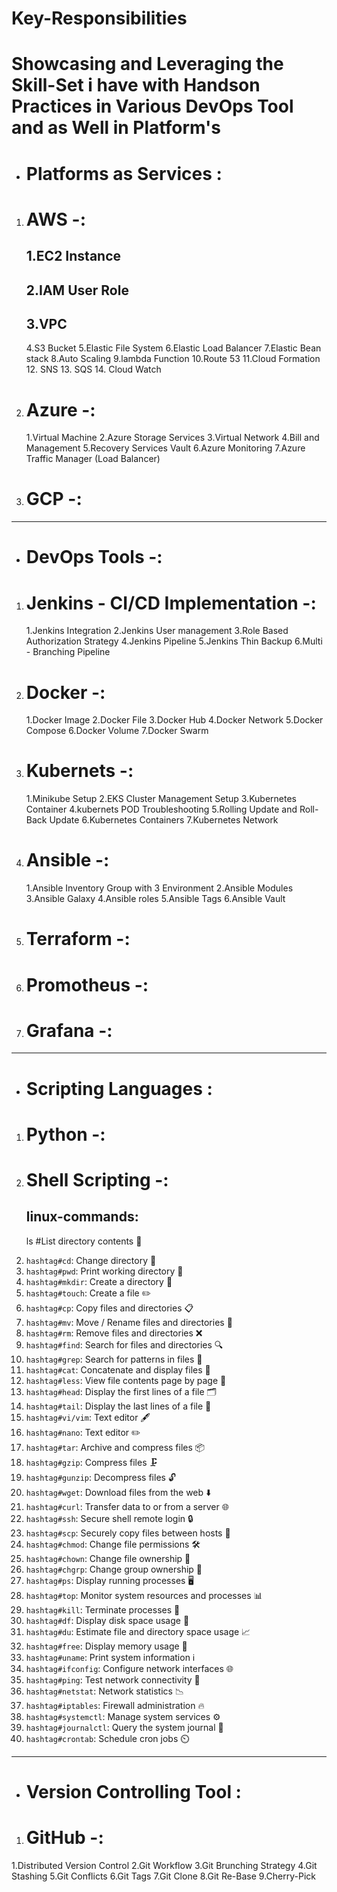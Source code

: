 # Key-Responsibilities

Showcasing and Leveraging the Skill-Set i have with Handson Practices in Various DevOps Tool and as Well in Platform's 
======================================================================================================================
* Platforms as Services :
   ======================

1) AWS  -:
   ======
   1.EC2 Instance
   --------------
   2.IAM User Role
   ----------------
   3.VPC
   ---------
   4.S3 Bucket
   5.Elastic File System
   6.Elastic Load Balancer
   7.Elastic Bean stack
   8.Auto Scaling
   9.lambda Function
   10.Route 53
   11.Cloud Formation
   12. SNS
   13. SQS
   14. Cloud Watch
3) Azure  -:
   =======
   1.Virtual Machine
   2.Azure Storage Services
   3.Virtual Network
   4.Bill and Management
   5.Recovery Services Vault
   6.Azure Monitoring
   7.Azure Traffic Manager (Load Balancer)

4) GCP -:
   ======
   
 ------------------------------------------------------------------------------------------------   
* DevOps Tools -:
  ============
1) Jenkins - CI/CD Implementation -:
   =================================
   1.Jenkins Integration
   2.Jenkins User management
   3.Role Based Authorization Strategy
   4.Jenkins Pipeline
   5.Jenkins Thin Backup
   6.Multi - Branching Pipeline
   
2) Docker -:
   ======
   1.Docker Image
   2.Docker File
   3.Docker Hub
   4.Docker Network
   5.Docker Compose
   6.Docker Volume
   7.Docker Swarm
   
4) Kubernets -:
   ============
   1.Minikube Setup
   2.EKS Cluster Management Setup
   3.Kubernetes Container
   4.kubernets POD Troubleshooting
   5.Rolling Update and Roll-Back Update
   6.Kubernetes Containers
   7.Kubernetes Network

6) Ansible -:
   ==========
   1.Ansible Inventory Group with 3 Environment
   2.Ansible Modules
   3.Ansible Galaxy
   4.Ansible roles
   5.Ansible Tags
   6.Ansible Vault

8) Terraform -:
   ============

9) Promotheus -:
   =============

10) Grafana -:
    ==========
    
-------------------------------------------------------------------------------------------------
*  Scripting Languages :
   ===================

1) Python -:
   =========

2) Shell Scripting -:
   ==================
   linux-commands:
   --------------
   ls  #List directory contents 📂
2. `hashtag#cd`: Change directory 🔄
3. `hashtag#pwd`: Print working directory 📍
4. `hashtag#mkdir`: Create a directory 📁
5. `hashtag#touch`: Create a file ✏️
6. `hashtag#cp`: Copy files and directories 📋
7. `hashtag#mv`: Move / Rename files and directories 🔄
8. `hashtag#rm`: Remove files and directories ❌
9. `hashtag#find`: Search for files and directories 🔍
10. `hashtag#grep`: Search for patterns in files 🔎
11. `hashtag#cat`: Concatenate and display files 📑
12. `hashtag#less`: View file contents page by page 📄
13. `hashtag#head`: Display the first lines of a file 🗂️
14. `hashtag#tail`: Display the last lines of a file 📜
15. `hashtag#vi/vim`: Text editor 🖋️
16. `hashtag#nano`: Text editor ✏️
17. `hashtag#tar`: Archive and compress files 📦
18. `hashtag#gzip`: Compress files 🗜️
19. `hashtag#gunzip`: Decompress files 🔓
20. `hashtag#wget`: Download files from the web ⬇️
21. `hashtag#curl`: Transfer data to or from a server 🌐
22. `hashtag#ssh`: Secure shell remote login 🔒
23. `hashtag#scp`: Securely copy files between hosts 🔐
24. `hashtag#chmod`: Change file permissions 🛠️
25. `hashtag#chown`: Change file ownership 👤
26. `hashtag#chgrp`: Change group ownership 👥
27. `hashtag#ps`: Display running processes 🖥️
28. `hashtag#top`: Monitor system resources and processes 📊
29. `hashtag#kill`: Terminate processes 🚫
30. `hashtag#df`: Display disk space usage 💾
31. `hashtag#du`: Estimate file and directory space usage 📈
32. `hashtag#free`: Display memory usage 🧠
33. `hashtag#uname`: Print system information ℹ️
34. `hashtag#ifconfig`: Configure network interfaces 🌐
35. `hashtag#ping`: Test network connectivity 📶
36. `hashtag#netstat`: Network statistics 📉
37. `hashtag#iptables`: Firewall administration 🔥
38. `hashtag#systemctl`: Manage system services ⚙️
39. `hashtag#journalctl`: Query the system journal 📜
40. `hashtag#crontab`: Schedule cron jobs ⏲️
------------------------------------------------------------------------------------------------
*  Version Controlling Tool :
   =======================

 1) GitHub -:
    ========
   1.Distributed Version Control
   2.Git Workflow
   3.Git Brunching Strategy
   4.Git Stashing
   5.Git Conflicts
   6.Git Tags
   7.Git Clone
   8.Git Re-Base
   9.Cherry-Pick
   
